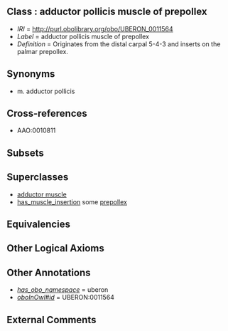
## Class : adductor pollicis muscle of prepollex

 * *IRI* = http://purl.obolibrary.org/obo/UBERON_0011564
 * *Label* = adductor pollicis muscle of prepollex
 * *Definition* = Originates from the distal carpal 5-4-3 and inserts on the palmar prepollex.

## Synonyms

 * m. adductor pollicis

## Cross-references

 * AAO:0010811

## Subsets


## Superclasses

 * [adductor muscle](../../UBERON/45/UBERON_0011145.md)
 * [has_muscle_insertion](../../RO/73/RO_0002373.md) some [prepollex](../../UBERON/80/UBERON_0005880.md)

## Equivalencies


## Other Logical Axioms


## Other Annotations

 * *[has_obo_namespace](../../ce/oboInOwl#hasOBONamespace.md)* = uberon
 * *[oboInOwl#id](../../id/oboInOwl#id.md)* = UBERON:0011564

## External Comments

